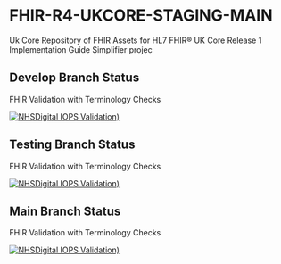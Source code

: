# FHIR-R4-UKCORE-STAGING-MAIN

Uk Core Repository of FHIR Assets for HL7 FHIR® UK Core Release 1 Implementation Guide Simplifier projec  

## Develop Branch Status

FHIR Validation with Terminology Checks 

 [![NHSDigital IOPS Validation)](https://github.com/NHSDigital/FHIR-R4-UKCORE-STAGING-MAIN/actions/workflows/terminology.yml/badge.svg?branch=develop)](https://github.com/NHSDigital/FHIR-R4-UKCORE-STAGING-MAIN/actions/workflows/terminology.yml?branch=develop)

## Testing Branch Status
 
 FHIR Validation with Terminology Checks 
  
  [![NHSDigital IOPS Validation)](https://github.com/NHSDigital/FHIR-R4-UKCORE-STAGING-MAIN/actions/workflows/terminology.yml/badge.svg?branch=testing)](https://github.com/NHSDigital/FHIR-R4-UKCORE-STAGING-MAIN/actions/workflows/terminology.yml?branch=testing)

## Main Branch Status

FHIR Validation with Terminology Checks 

 [![NHSDigital IOPS Validation)](https://github.com/NHSDigital/FHIR-R4-UKCORE-STAGING-MAIN/actions/workflows/terminology.yml/badge.svg)](https://github.com/NHSDigital/FHIR-R4-UKCORE-STAGING-MAIN/actions/workflows/terminology.yml)
